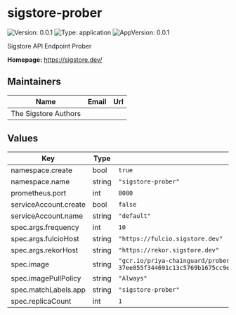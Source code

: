 # sigstore-prober

![Version: 0.0.1](https://img.shields.io/badge/Version-0.0.1-informational?style=flat-square) ![Type: application](https://img.shields.io/badge/Type-application-informational?style=flat-square) ![AppVersion: 0.0.1](https://img.shields.io/badge/AppVersion-0.0.1-informational?style=flat-square)

Sigstore API Endpoint Prober

**Homepage:** <https://sigstore.dev/>

## Maintainers

| Name | Email | Url |
| ---- | ------ | --- |
| The Sigstore Authors |  |  |

## Values

| Key | Type | Default | Description |
|-----|------|---------|-------------|
| namespace.create | bool | `true` |  |
| namespace.name | string | `"sigstore-prober"` |  |
| prometheus.port | int | `8080` |  |
| serviceAccount.create | bool | `false` |  |
| serviceAccount.name | string | `"default"` |  |
| spec.args.frequency | int | `10` |  |
| spec.args.fulcioHost | string | `"https://fulcio.sigstore.dev"` |  |
| spec.args.rekorHost | string | `"https://rekor.sigstore.dev"` |  |
| spec.image | string | `"gcr.io/priya-chainguard/prober-37ee855f344691c13c5769b1675cc9e0@sha256:a601f7de3c572bb65b2cebd431ee8fc0cbd409b2edb5836718f09973400538c8"` |  |
| spec.imagePullPolicy | string | `"Always"` |  |
| spec.matchLabels.app | string | `"sigstore-prober"` |  |
| spec.replicaCount | int | `1` |  |

